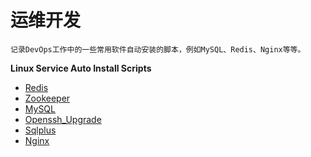 # 运维开发
```
记录DevOps工作中的一些常用软件自动安装的脚本，例如MySQL、Redis、Nginx等等。
```

**Linux Service Auto Install Scripts**
- [Redis](https://github.com/mrlapulga/devops-software-install-scripts/tree/master/Redis)
- [Zookeeper](https://github.com/mrlapulga/devops-software-install-scripts/tree/master/Zookeeper)
- [MySQL](https://github.com/mrlapulga/devops-software-install-scripts/tree/master/MySQL)
- [Openssh_Upgrade](https://github.com/mrlapulga/software-autoinstall-scripts/tree/master/Upgrade_Openssh)
- [Sqlplus](https://github.com/mrlapulga/software-autoinstall-scripts/tree/master/Sqlplus_Install)
- [Nginx](https://github.com/mrlapulga/software-autoinstall-scripts/tree/master/Nginx)


